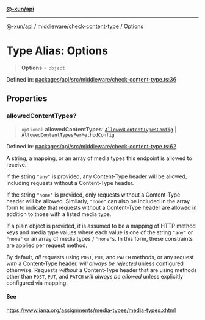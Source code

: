 [**@-xun/api**](../../../README.md)

***

[@-xun/api](../../../README.md) / [middleware/check-content-type](../README.md) / Options

# Type Alias: Options

> **Options** = `object`

Defined in: [packages/api/src/middleware/check-content-type.ts:36](https://github.com/Xunnamius/api-utils/blob/3e7489507eea9aa3d33b0bcc648e0389bef6f3f5/packages/api/src/middleware/check-content-type.ts#L36)

## Properties

### allowedContentTypes?

> `optional` **allowedContentTypes**: [`AllowedContentTypesConfig`](AllowedContentTypesConfig.md) \| [`AllowedContentTypesPerMethodConfig`](AllowedContentTypesPerMethodConfig.md)

Defined in: [packages/api/src/middleware/check-content-type.ts:62](https://github.com/Xunnamius/api-utils/blob/3e7489507eea9aa3d33b0bcc648e0389bef6f3f5/packages/api/src/middleware/check-content-type.ts#L62)

A string, a mapping, or an array of media types this endpoint is
allowed to receive.

If the string `"any"` is provided, any Content-Type header will be allowed,
including requests without a Content-Type header.

If the string `"none"` is provided, only requests without a Content-Type
header will be allowed. Similarly, `"none"` can also be included in the
array form to indicate that requests without a Content-Type header are
allowed in addition to those with a listed media type.

If a plain object is provided, it is assumed to be a mapping of HTTP method
keys and media type values where each value is one of the string `"any"` or
`"none"` or an array of media types / `"none"`s. In this form, these
constraints are applied per request method.

By default, _all_ requests using `POST`, `PUT`, and `PATCH` methods, or any
request _with_ a Content-Type header, _will always be rejected_ unless
configured otherwise. Requests _without_ a Content-Type header that are
using methods other than `POST`, `PUT`, and `PATCH` _will always be
allowed_ unless explicitly configured via mapping.

#### See

https://www.iana.org/assignments/media-types/media-types.xhtml
